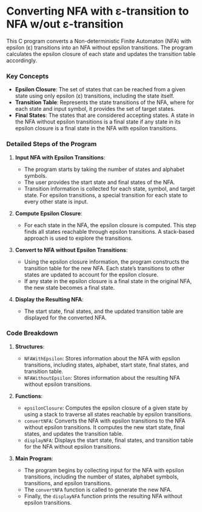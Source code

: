# Converting NFA with ε-transition to NFA w/out ε-transition

This C program converts a Non-deterministic Finite Automaton (NFA) with epsilon (ε) transitions into an NFA without epsilon transitions. The program calculates the epsilon closure of each state and updates the transition table accordingly. 

### Key Concepts

- **Epsilon Closure**: The set of states that can be reached from a given state using only epsilon (ε) transitions, including the state itself.
- **Transition Table**: Represents the state transitions of the NFA, where for each state and input symbol, it provides the set of target states.
- **Final States**: The states that are considered accepting states. A state in the NFA without epsilon transitions is a final state if any state in its epsilon closure is a final state in the NFA with epsilon transitions.

### Detailed Steps of the Program

1. **Input NFA with Epsilon Transitions**:
   - The program starts by taking the number of states and alphabet symbols.
   - The user provides the start state and final states of the NFA.
   - Transition information is collected for each state, symbol, and target state. For epsilon transitions, a special transition for each state to every other state is input.

2. **Compute Epsilon Closure**:
   - For each state in the NFA, the epsilon closure is computed. This step finds all states reachable through epsilon transitions. A stack-based approach is used to explore the transitions.

3. **Convert to NFA without Epsilon Transitions**:
   - Using the epsilon closure information, the program constructs the transition table for the new NFA. Each state’s transitions to other states are updated to account for the epsilon closure.
   - If any state in the epsilon closure is a final state in the original NFA, the new state becomes a final state.

4. **Display the Resulting NFA**:
   - The start state, final states, and the updated transition table are displayed for the converted NFA.

### Code Breakdown

1. **Structures**:
   - `NFAWithEpsilon`: Stores information about the NFA with epsilon transitions, including states, alphabet, start state, final states, and transition table.
   - `NFAWithoutEpsilon`: Stores information about the resulting NFA without epsilon transitions.

2. **Functions**:
   - `epsilonClosure`: Computes the epsilon closure of a given state by using a stack to traverse all states reachable by epsilon transitions.
   - `convertNFA`: Converts the NFA with epsilon transitions to the NFA without epsilon transitions. It computes the new start state, final states, and updates the transition table.
   - `displayNFA`: Displays the start state, final states, and transition table for the NFA without epsilon transitions.

3. **Main Program**:
   - The program begins by collecting input for the NFA with epsilon transitions, including the number of states, alphabet symbols, transitions, and epsilon transitions.
   - The `convertNFA` function is called to generate the new NFA.
   - Finally, the `displayNFA` function prints the resulting NFA without epsilon transitions.

